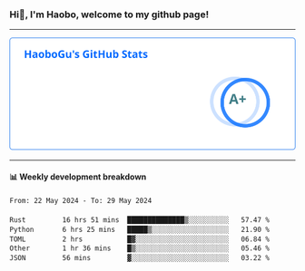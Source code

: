 <!--<h2 align="center"> Hi👋, I'm Haobo, welcome to my github page! </h2>-->
### Hi👋, I'm Haobo, welcome to my github page!
-------

<img href="https://github.com/HaoboGu" src="assets/stats.svg" alt="github stats" /> 

-------

#### 📊 **Weekly development breakdown**
<!--START_SECTION:waka-->

```txt
From: 22 May 2024 - To: 29 May 2024

Rust         16 hrs 51 mins  ██████████████▒░░░░░░░░░░   57.47 %
Python       6 hrs 25 mins   █████▒░░░░░░░░░░░░░░░░░░░   21.90 %
TOML         2 hrs           █▓░░░░░░░░░░░░░░░░░░░░░░░   06.84 %
Other        1 hr 36 mins    █▒░░░░░░░░░░░░░░░░░░░░░░░   05.46 %
JSON         56 mins         ▓░░░░░░░░░░░░░░░░░░░░░░░░   03.22 %
```

<!--END_SECTION:waka-->
<!--
backup url: https://github-readme-status-dusky-ten.vercel.app/api?username=HaoboGu&count_private=true&show_icons=true&theme=transparent&border_color=2f80ed
-->
<!--
**HaoboGu/HaoboGu** is a ✨ _special_ ✨ repository because its `README.md` (this file) appears on your GitHub profile.

Here are some ideas to get you started:

- 🔭 I’m currently working on AI-assisted programming tools
- 🌱 I’m currently learning ...
- 👯 I’m looking to collaborate on ...
- 🤔 I’m looking for help with ...
- 💬 Ask me about ...
- 📫 How to reach me: ...
- 😄 Pronouns: ...
- ⚡ Fun fact: ...
-->
